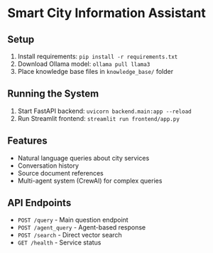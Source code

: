 # Smart City Information Assistant

## Setup
1. Install requirements: `pip install -r requirements.txt`
2. Download Ollama model: `ollama pull llama3`
3. Place knowledge base files in `knowledge_base/` folder

## Running the System
1. Start FastAPI backend: `uvicorn backend.main:app --reload`
2. Run Streamlit frontend: `streamlit run frontend/app.py`

## Features
- Natural language queries about city services
- Conversation history
- Source document references
- Multi-agent system (CrewAI) for complex queries

## API Endpoints
- `POST /query` - Main question endpoint
- `POST /agent_query` - Agent-based response
- `POST /search` - Direct vector search
- `GET /health` - Service status